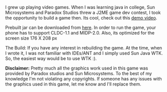 I grew up playing video games. When I was learning java in college, Sun Microsystems and Paradox Studios threw a J2ME game dev contest, I took the opportunity to build a game then. Its cool, check out this [demo video](http://www.youtube.com/watch?v=WO9q-UromWo).

Prebuilt jar can be downloaded from [here](http://code.google.com/p/rickshawrage/downloads/list). In order to run the game, your phone has to support CLDC-1.1 and MIDP-2.0. Also, its optimized for the screen size 176 X 208 px

The Build:
If you have any interest in rebuilding the game. At the time, when I wrote it, I was not familiar with IDEs/ANT and I simply used Sun Java WTK. So, the easiest way would be to use WTK :).

**Disclaimer:** Pretty much all the graphics work used in this game was provided by Paradox studios and Sun Microsystems. To the best of my knowledge I'm not violating any copyrights. If someone has any issues with the graphics used in this game, let me know and I'll replace them.